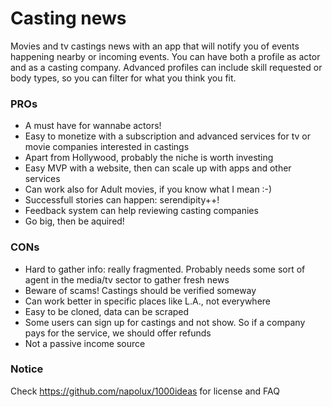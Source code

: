 # Casting news

Movies and tv castings news with an app that will notify you of events happening nearby or incoming events. You can have both a profile as actor and as a casting company. Advanced profiles can include skill requested or body types, so you can filter for what you think you fit.

### PROs

* A must have for wannabe actors!
* Easy to monetize with a subscription and advanced services for tv or movie companies interested in castings
* Apart from Hollywood, probably the niche is worth investing
* Easy MVP with a website, then can scale up with apps and other services
* Can work also for Adult movies, if you know what I mean :-)
* Successfull stories can happen: serendipity++!
* Feedback system can help reviewing casting companies
* Go big, then be aquired!

### CONs

* Hard to gather info: really fragmented. Probably needs some sort of agent in the media/tv sector to gather fresh news
* Beware of scams! Castings should be verified someway
* Can work better in specific places like L.A., not everywhere
* Easy to be cloned, data can be scraped
* Some users can sign up for castings and not show. So if a company pays for the service, we should offer refunds
* Not a passive income source

### Notice

Check https://github.com/napolux/1000ideas for license and FAQ
